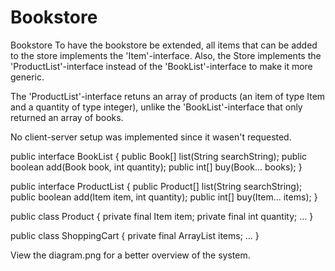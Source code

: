 # Bookstore

Bookstore
To have the bookstore be extended, all items that can be added to the store implements the 'Item'-interface. Also, the Store implements the 'ProductList'-interface instead of the 'BookList'-interface to make it more generic.

The 'ProductList'-interface retuns an array of products (an item of type Item and a quantity of type integer), unlike the 'BookList'-interface that only returned an array of books.

No client-server setup was implemented since it wasen't requested.

public interface BookList { 
public Book[] list(String searchString);
public boolean add(Book book, int quantity);
public int[] buy(Book... books);
}

public interface ProductList {
public Product[] list(String searchString);
public boolean add(Item item, int quantity);
public int[] buy(Item... items);
}

public class Product {
private final Item item;
private final int quantity;
...
}

public class ShoppingCart {
private final ArrayList items;
...
}

View the diagram.png for a better overview of the system.
